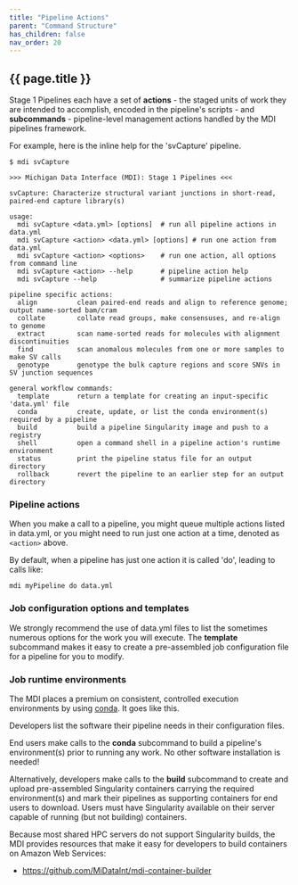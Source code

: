 ```yaml
---
title: "Pipeline Actions"
parent: "Command Structure"
has_children: false
nav_order: 20
---
```


## {{ page.title }}

Stage 1 Pipelines each have a set of 
**actions** - the staged units of work they are intended to accomplish,
encoded in the pipeline's scripts - 
and **subcommands** - pipeline-level management actions handled by the 
MDI pipelines framework. 

For example, here is the inline help for the 'svCapture' pipeline.

```
$ mdi svCapture

>>> Michigan Data Interface (MDI): Stage 1 Pipelines <<<

svCapture: Characterize structural variant junctions in short-read, paired-end capture library(s)

usage:
  mdi svCapture <data.yml> [options]  # run all pipeline actions in data.yml
  mdi svCapture <action> <data.yml> [options] # run one action from data.yml
  mdi svCapture <action> <options>    # run one action, all options from command line
  mdi svCapture <action> --help       # pipeline action help
  mdi svCapture --help                # summarize pipeline actions

pipeline specific actions:
  align          clean paired-end reads and align to reference genome; output name-sorted bam/cram
  collate        collate read groups, make consensuses, and re-align to genome
  extract        scan name-sorted reads for molecules with alignment discontinuities
  find           scan anomalous molecules from one or more samples to make SV calls
  genotype       genotype the bulk capture regions and score SNVs in SV junction sequences

general workflow commands:
  template       return a template for creating an input-specific 'data.yml' file
  conda          create, update, or list the conda environment(s) required by a pipeline
  build          build a pipeline Singularity image and push to a registry
  shell          open a command shell in a pipeline action's runtime environment
  status         print the pipeline status file for an output directory
  rollback       revert the pipeline to an earlier step for an output directory
```

### Pipeline actions

When you make a call to a pipeline, you might queue multiple actions
listed in data.yml, or you might need to run
just one action at a time, denoted as `<action>` above.

By default, when a pipeline has just one action it is called 'do',
leading to calls like:

```
mdi myPipeline do data.yml
```

### Job configuration options and templates

We strongly recommend the use of data.yml files to list the sometimes
numerous options for the work you will execute. The **template**
subcommand makes it easy to create a pre-assembled job configuration file
for a pipeline for you to modify. 

### Job runtime environments

The MDI places a premium on consistent, controlled execution environments
by using [conda](https://docs.conda.io/en/latest/). It goes like this.

Developers list the software their pipeline needs in their configuration files. 

End users make calls to the **conda** subcommand to build a
pipeline's environment(s) prior to running any work. No other software installation
is needed!

Alternatively, developers make calls to the **build** subcommand to create
and upload pre-assembled Singularity containers carrying the required 
environment(s) and mark their pipelines as supporting containers 
for end users to download. Users must have Singularity available on their
server capable of running (but not building) containers.

Because most shared HPC servers do not support Singularity builds, 
the MDI provides resources that make it easy for developers 
to build containers on Amazon Web Services:

- <https://github.com/MiDataInt/mdi-container-builder>

